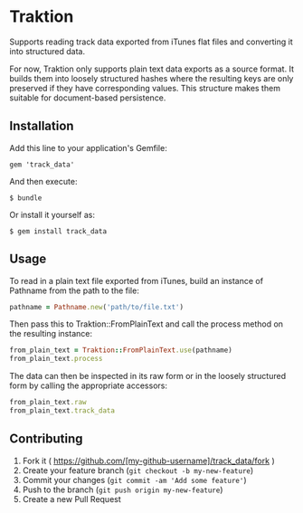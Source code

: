 # Traktion

Supports reading track data exported from iTunes flat files and
converting it into structured data. 

For now, Traktion only supports plain text data exports as a source
format. It builds them into loosely structured hashes where the
resulting keys are only preserved if they have corresponding values.
This structure makes them suitable for document-based persistence.

## Installation

Add this line to your application's Gemfile:

    gem 'track_data'

And then execute:

    $ bundle

Or install it yourself as:

    $ gem install track_data

## Usage

To read in a plain text file exported from iTunes, build an instance of
Pathname from the path to the file:

```ruby
pathname = Pathname.new('path/to/file.txt')
```

Then pass this to Traktion::FromPlainText and call the process method
on the resulting instance:

```ruby
from_plain_text = Traktion::FromPlainText.use(pathname)
from_plain_text.process
```

The data can then be inspected in its raw form or in the loosely
structured form by calling the appropriate accessors:

```ruby
from_plain_text.raw
from_plain_text.track_data
```

## Contributing

1. Fork it ( https://github.com/[my-github-username]/track_data/fork )
2. Create your feature branch (`git checkout -b my-new-feature`)
3. Commit your changes (`git commit -am 'Add some feature'`)
4. Push to the branch (`git push origin my-new-feature`)
5. Create a new Pull Request
